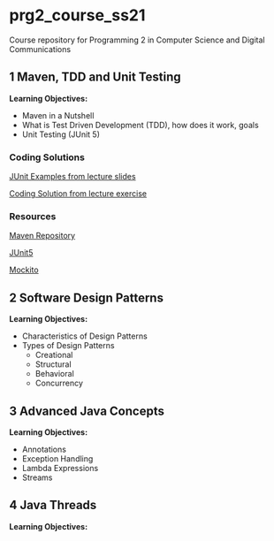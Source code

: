 # prg2_course_ss21
Course repository for Programming 2 in Computer Science and Digital Communications

## 1 Maven, TDD and Unit Testing
**Learning Objectives:**
- Maven in a Nutshell
- What is Test Driven Development (TDD), how does it work, goals
- Unit Testing (JUnit 5)

### Coding Solutions
[JUnit Examples from lecture slides](https://github.com/leonardo1710/TddMavenExample)

[Coding Solution from lecture exercise](https://github.com/leonardo1710/PRG2PointExampleSolution)

### Resources
[Maven Repository](https://mvnrepository.com/)

[JUnit5](https://junit.org/junit5/docs/current/user-guide/)

[Mockito](https://site.mockito.org/)

## 2 Software Design Patterns
**Learning Objectives:**
- Characteristics of Design Patterns
- Types of Design Patterns
    - Creational
    - Structural
    - Behavioral
    - Concurrency

## 3 Advanced Java Concepts
**Learning Objectives:**
- Annotations
- Exception Handling
- Lambda Expressions
- Streams

## 4 Java Threads
**Learning Objectives:**
